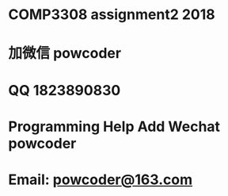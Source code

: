 # COMP3308 assignment2 2018
# 加微信 powcoder

# QQ 1823890830

# Programming Help Add Wechat powcoder

# Email: powcoder@163.com

